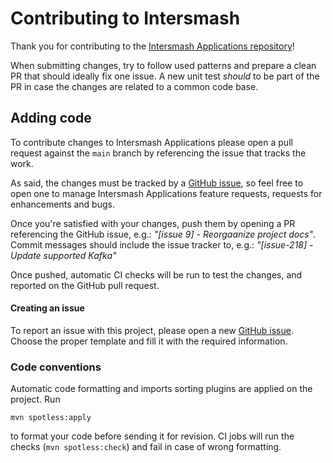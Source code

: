# Contributing to Intersmash

Thank you for contributing to the [Intersmash Applications repository](https://github.com/Intersmash/intersmash-applications)!

When submitting changes, try to follow used patterns and prepare a clean PR that should ideally fix one issue. 
A new unit test _should_ to be part of the PR in case the changes are related to a common code base.

## Adding code

To contribute changes to Intersmash Applications please open a pull request against the `main` branch by referencing the 
issue that tracks the work. 

As said, the changes must be tracked by a [GitHub issue](https://github.com/Intersmash/intersmash-applications/issues), 
so feel free to open one to manage Intersmash Applications feature requests, requests for enhancements and bugs.

Once you're satisfied with your changes, push them by opening a PR referencing the GitHub issue, e.g.: 
_"\[issue 9\] - Reorgaanize project docs"_. 
Commit messages should include the issue tracker to, e.g.: _"\[issue-218\] - Update supported Kafka"_

Once pushed, automatic CI checks will be run to test the changes, and reported on the GitHub pull request.

#### Creating an issue

To report an issue with this project, please open a new 
[GitHub issue](https://github.com/Intersmash/intersmash-applications/issues).
Choose the proper template and fill it with the required information.

### Code conventions

Automatic code formatting and imports sorting plugins are applied on the project. Run
```
mvn spotless:apply
```

to format your code before sending it for revision.
CI jobs will run the checks (`mvn spotless:check`) and fail in case of wrong formatting.
